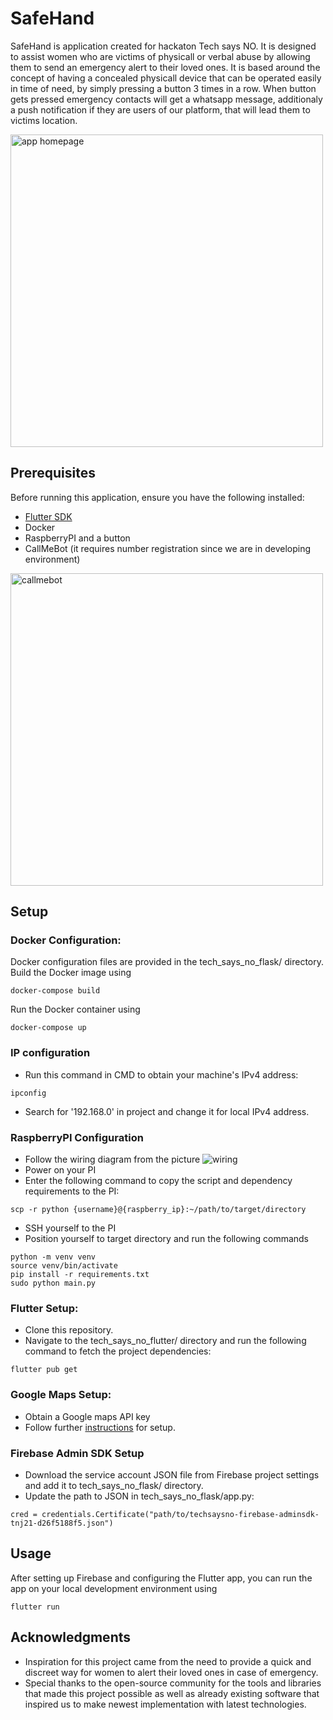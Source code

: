 # SafeHand
SafeHand is application created for hackaton Tech says NO. It is designed to assist women who are victims of physicall or verbal abuse by allowing them to send an emergency alert to their loved ones. It is based around the concept of having a concealed physicall device that can be operated easily in time of need, by simply pressing a button 3 times in a row. When button gets pressed emergency contacts will get a whatsapp message, additionaly a push notification if they are users of our platform, that will lead them to victims location.

<img src="https://github.com/Obradowski1389/tech_says_no/blob/master/documentation/home.jpg" alt="app homepage" height="500"/>

## Prerequisites
Before running this application, ensure you have the following installed:

 - [Flutter SDK](https://docs.flutter.dev/get-started/install)
 - Docker
 - RaspberryPI and a button
 - CallMeBot (it requires number registration since we are in developing environment)

<img src="https://github.com/Obradowski1389/tech_says_no/blob/master/documentation/callmebot.jpg" alt="callmebot" height="500"/>

## Setup
### Docker Configuration:
Docker configuration files are provided in the tech_says_no_flask/ directory.
Build the Docker image using 
```
docker-compose build
```
Run the Docker container using 
```
docker-compose up
```

### IP configuration
- Run this command in CMD to obtain your machine's IPv4 address:
```
ipconfig
```
- Search for '192.168.0' in project and change it for local IPv4 address.

### RaspberryPI Configuration
- Follow the wiring diagram from the picture
![wiring](https://github.com/Obradowski1389/tech_says_no/blob/master/documentation/2-pin-button.png)
- Power on your PI
- Enter the following command to copy the script and dependency requirements to the PI:
```
scp -r python {username}@{raspberry_ip}:~/path/to/target/directory
```
- SSH yourself to the PI
- Position yourself to target directory and run the following commands
```
python -m venv venv
source venv/bin/activate
pip install -r requirements.txt
sudo python main.py
```

### Flutter Setup:
- Clone this repository.
- Navigate to the tech_says_no_flutter/ directory and run the following command to fetch the project dependencies:
```
flutter pub get
```

### Google Maps Setup:
- Obtain a Google maps API key
- Follow further [instructions](https://codelabs.developers.google.com/codelabs/google-maps-in-flutter#3) for setup.

### Firebase Admin SDK Setup
- Download the service account JSON file from Firebase project settings and add it to tech_says_no_flask/ directory.
- Update the path to JSON in tech_says_no_flask/app.py:
```
cred = credentials.Certificate("path/to/techsaysno-firebase-adminsdk-tnj21-d26f5188f5.json")
```
  

## Usage
After setting up Firebase and configuring the Flutter app, you can run the app on your local development environment using 
```
flutter run
```

## Acknowledgments
- Inspiration for this project came from the need to provide a quick and discreet way for women to alert their loved ones in case of emergency.
- Special thanks to the open-source community for the tools and libraries that made this project possible as well as already existing software that inspired us to make newest implementation with latest technologies.
